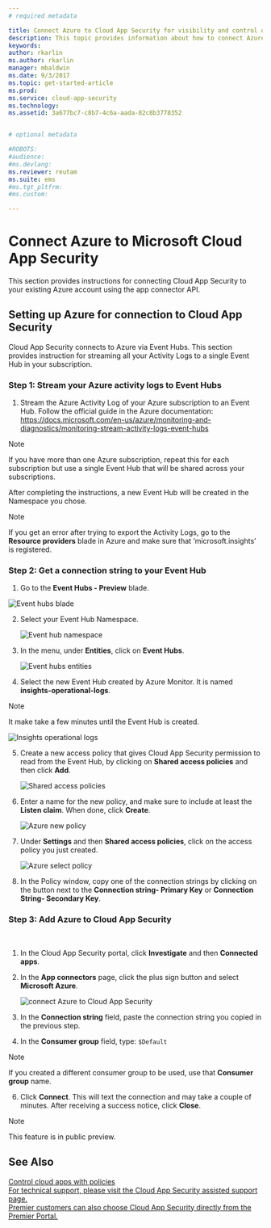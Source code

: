 ```yaml
---
# required metadata

title: Connect Azure to Cloud App Security for visibility and control over use | Microsoft Docs
description: This topic provides information about how to connect Azure to Cloud App Security using the API connector.
keywords:
author: rkarlin
ms.author: rkarlin
manager: mbaldwin
ms.date: 9/3/2017
ms.topic: get-started-article
ms.prod:
ms.service: cloud-app-security
ms.technology:
ms.assetid: 3a677bc7-c8b7-4c6a-aada-82c8b3778352


# optional metadata

#ROBOTS:
#audience:
#ms.devlang:
ms.reviewer: reutam
ms.suite: ems
#ms.tgt_pltfrm:
#ms.custom:

---
```


# Connect Azure to Microsoft Cloud App Security

This section provides instructions for connecting Cloud App Security to your existing Azure account using the app connector API.  
  
## Setting up Azure for connection to Cloud App Security

Cloud App Security connects to Azure via Event Hubs. This section provides instruction for streaming all your Activity Logs to a single Event Hub in your subscription. 

### Step 1: Stream your Azure activity logs to Event Hubs

1.	Stream the Azure Activity Log of your Azure subscription to an Event Hub. Follow the official guide in the Azure documentation: https://docs.microsoft.com/en-us/azure/monitoring-and-diagnostics/monitoring-stream-activity-logs-event-hubs

 > [!NOTE]
 > If you have more than one Azure subscription, repeat this for each subscription but use a single Event Hub that will be shared across your subscriptions.

 After completing the instructions, a new Event Hub will be created in the Namespace you chose.
 
 > [!NOTE]
 > If you get an error after trying to export the Activity Logs, go to the **Resource providers** blade in Azure and make sure that ‘microsoft.insights’ is registered.

### Step 2: Get a connection string to your Event Hub

1.	Go to the **Event Hubs - Preview** blade.
  
   ![Event hubs blade](media/azure-event-hubs.png "Azure event hubs")

2.	Select your Event Hub Namespace.
  
    ![Event hub namespace](media/azure-namespace.png "Azure namespace")

3.	In the menu, under **Entities**, click on **Event Hubs**. 
  
    ![Event hubs entities](media/azure-event-hubs-entities.png "Azure event hub entities")

4.	Select the new Event Hub created by Azure Monitor. It is named **insights-operational-logs**.
  > [!NOTE]
  > It make take a few minutes until the Event Hub is created.

   ![Insights operational logs](media/azure-insight-operational-logs.png "Azure insight operational logs")
  
  
5. Create a new access policy that gives Cloud App Security permission to read from the Event Hub, by clicking on **Shared access policies** and then click **Add**.
  
    ![Shared access policies](media/azure-shared-access-policies.png "Azure shared access policy")

6.	Enter a name for the new policy, and make sure to include at least the **Listen claim**. When done, click **Create**.
  
    ![Azure new policy](media/azure-new-policy.png "Azure create new policy")

7.	Under **Settings** and then **Shared access policies**, click on the access policy you just created.   
  
    ![Azure select policy](media/azure-select-policy.png "Azure select policy")

8. In the Policy window, copy one of the connection strings by clicking on the button next to the **Connection string- Primary Key** or **Connection String- Secondary Key**.

### Step 3: Add Azure to Cloud App Security
 
1.	In the Cloud App Security portal, click **Investigate** and then **Connected apps**.  
  
3.  In the **App connectors** page, click the plus sign button and select **Microsoft Azure**.  
  
     ![connect Azure to Cloud App Security](media/azure-connect-app.png "connect Azure")  
  
4.  In the **Connection string** field, paste the connection string you copied in the previous step.  
  
5.  In the **Consumer group** field, type:   `$Default`
    
   >[!NOTE] 
   > If you created a different consumer group to be used, use that **Consumer group** name.
  
6.  Click **Connect**.
     This will text the connection and may take a couple of minutes. After receiving a success notice, click **Close**.  


> [!NOTE]
> This feature is in public preview.


## See Also  
[Control cloud apps with policies](control-cloud-apps-with-policies.md)   
[For technical support, please visit the Cloud App Security assisted support page.](http://support.microsoft.com/oas/default.aspx?prid=16031)   
[Premier customers can also choose Cloud App Security directly from the Premier Portal.](https://premier.microsoft.com/)  
  
  
